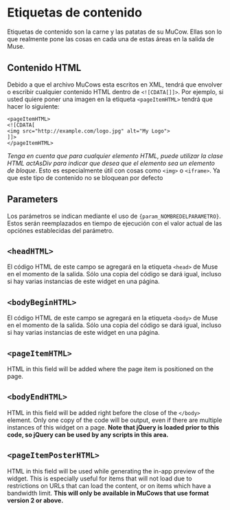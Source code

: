 # Etiquetas de contenido
Etiquetas de contenido son la carne y las patatas de su MuCow. Ellas son lo que realmente pone las cosas en cada una de estas áreas en la salida de Muse. 

## Contenido HTML
Debido a que el archivo MuCows esta escritos en XML, tendrá que envolver o escribir cualquier contenido HTML dentro de `<![CDATA[]]>`. Por ejemplo, si usted quiere poner una imagen en la etiqueta `<pageItemHTML>` tendrá que hacer lo siguiente:

	<pageItemHTML>
	<![CDATA[
	<img src="http://example.com/logo.jpg" alt="My Logo">
	]]>
	</pageItemHTML>

*Tenga en cuenta que para cualquier elemento HTML, puede utilizar la clase HTML actAsDiv para indicar que desea que el elemento sea un elemento de bloque*. Esto es especialmente útil con cosas como `<img>` o `<iframe>`. Ya que este tipo de contenido no se bloquean por defecto

## Parameters
Los parámetros se indican mediante el uso de `{param_NOMBREDELPARAMETRO}`.  Estos serán reemplazados en tiempo de ejecución con el valor actual de las opciónes establecidas del parámetro.

## `<headHTML>`
El código HTML de este campo se agregará en la etiqueta `<head>` de Muse en el momento de la salida. Sólo una copia del código se dará igual, incluso si hay varias instancias de este widget en una página.

## `<bodyBeginHTML>`
El código HTML de este campo se agregará en la etiqueta `<body>` de Muse en el momento de la salida. Sólo una copia del código se dará igual, incluso si hay varias instancias de este widget en una página.

## `<pageItemHTML>`
HTML in this field will be added where the page item is positioned on the
page.

## `<bodyEndHTML>`
HTML in this field will be added right before the close of the `</body>`
element. Only one copy of the code will be output, even if there are
multiple instances of this widget on a page. **Note that jQuery is loaded
prior to this code, so jQuery can be used by any scripts in this area.**

## `<pageItemPosterHTML>`
HTML in this field will be used while generating the in-app preview of the
widget. This is especially useful for items that will not load due to
restrictions on URLs that can load the content, or on items which have a
bandwidth limit. **This will only be available in MuCows that use format
version 2 or above.**

